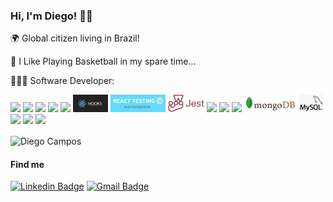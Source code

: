 <h3>Hi, I'm Diego! 🤘🏽</h3>
<p> 🌍 Global citizen living in Brazil!</p>
<p> 🏀 I Like Playing Basketball in my spare time...</p>
<p> 👩🏽‍💻 Software Developer:</p>
<p>
  <img src="https://i0.wp.com/blog.knoldus.com/wp-content/uploads/2020/06/python-django.png?fit=2400%2C800&ssl=1" height="28px"/>
  <img src="https://img.shields.io/badge/javascript%20-%23323330.svg?&style=for-the-badge&logo=javascript&logoColor=%23F7DF1E" />
  <img src="https://i.pinimg.com/originals/c3/8e/e8/c38ee8475ee7f3680f706c56c3a1194c.png" height="28px" />
  <img src="https://img.shields.io/badge/react%20-%2320232a.svg?&style=for-the-badge&logo=react&logoColor=%2361DAFB" /> 
  <img src="https://img.shields.io/badge/redux%20-%23593d88.svg?&style=for-the-badge&logo=redux&logoColor=white" />
  <img src="images/hooks.png" height="28px" />
  <img src="images/rtl.png" height="28px"/>
  <img src="images/jest.png" height="28px"/> 
  <img src="https://img.shields.io/badge/html5%20-%23E34F26.svg?&style=for-the-badge&logo=html5&logoColor=white" />
  <img src="https://img.shields.io/badge/css3%20-%231572B6.svg?&style=for-the-badge&logo=css3&logoColor=white" />
  <img src="https://img.shields.io/badge/node.js%20-%2343853D.svg?&style=for-the-badge&logo=node.js&logoColor=white" />
  <img src="images/mongo.png" height="28px" />
  <img src="images/sql.png" height="28px" />
  <img src="https://cypress-io.ghost.io/blog/content/images/2019/05/cypress-io-logo-social-share-9.png" height="28px" />
  <img src="https://miro.medium.com/max/1780/1*POcSb9jzwC8iNDEGQ0xhOQ.png" height="28px" />
  <img src="https://user-images.githubusercontent.com/21834/34442516-fb1a1a3c-ecc2-11e7-8fe8-530435f22336.jpg" height="28px" />
 
</p>

<p>
    <img align="center" src="https://github-readme-stats.vercel.app/api?username=diegocampos1&count_private=true&show_icons=true&theme=dark&icon_color=268bd2&title_color=268bd2" alt="Diego Campos" width="400"/>
</p>

<h4>Find me</h4>

[![Linkedin Badge](https://img.shields.io/badge/-LinkedIn-blue?style=flat-square&logo=Linkedin&logoColor=white&link=https://www.linkedin.com/in/diegomcampos/)](https://www.linkedin.com/in/diegomcampos/)
[![Gmail Badge](https://img.shields.io/badge/-Gmail-c14438?style=flat-square&logo=Gmail&logoColor=white&link=mailto:diegodiko05@gmail.com)](mailto:diegodiko05@gmail.com)
